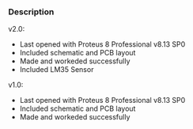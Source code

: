 ### Description

v2.0:
- Last opened with Proteus 8 Professional v8.13 SP0
- Included schematic and PCB layout
- Made and workeded successfully
- Included LM35 Sensor

v1.0:
- Last opened with Proteus 8 Professional v8.13 SP0
- Included schematic and PCB layout
- Made and workeded successfully

